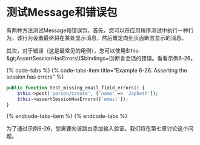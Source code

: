 # 测试Message和错误包

有两种方法测试Message和错误包，首先，您可以在应用程序测试中执行一种行为，该行为设置最终将在某处显示消息，然后重定向到页面断言显示的消息。

其次，对于错误（这是最常见的用例），您可以使用$this-&gt;AssertSessionHasErrors\($bindings=\[\]\)断言会话的错误。看看示例6-26。

{% code-tabs %}
{% code-tabs-item title="Example 6-26. Asserting the session has errors" %}
```php
public function test_missing_email_field_errors() {
    $this->post('person/create', ['name' => 'Japheth']);
    $this->assertSessionHasErrors(['email']);
}
```
{% endcode-tabs-item %}
{% endcode-tabs %}

为了通过示例6-26，您需要向该路由添加输入验证。我们将在第七章讨论这个问题。

